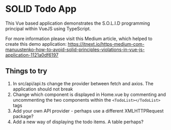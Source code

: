 # SOLID Todo App

This Vue based application demonstrates the S.O.L.I.D programming principal within VueJS using TypeScript.

For more information please visit this Medium article, which helped to create this demo application: https://itnext.io/https-medium-com-manuustenko-how-to-avoid-solid-principles-violations-in-vue-js-application-1121a0df6197

## Things to try
1. In src/api/api.ts change the provider between fetch and axios. The application should not break
2. Change which component is displayed in Home.vue by commenting and uncommenting the two components within the `<TodoList></TodoList>` tags
3. Add your own API provider - perhaps use a different XMLHTTPRequest package?
4. Add a new way of displaying the todo items. A table perhaps?